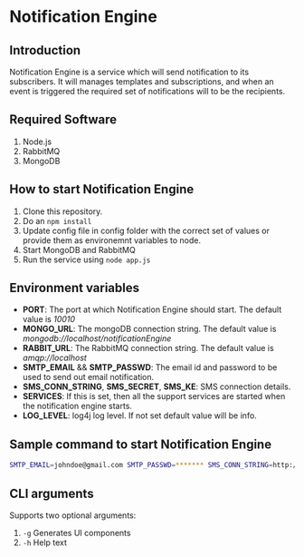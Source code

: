 # Notification Engine

## Introduction
Notification Engine is a service which will send notification to its subscribers. It will manages templates and subscriptions, and when an event is triggered the required set of notifications will to be the recipients. 

## Required Software
1. Node.js
2. RabbitMQ
3. MongoDB
	
## How to start Notification Engine
1. Clone this repository.
2. Do an `npm install`
3. Update config file in config folder with the correct set of values or provide them as environemnt variables to node.
4. Start MongoDB and RabbitMQ
5. Run the service using `node app.js`

## Environment variables

* __PORT__: The port at which Notification Engine should start. The default value is _10010_
* __MONGO\_URL__: The mongoDB connection string. The default value is _mongodb://localhost/notificationEngine_
* __RABBIT\_URL__: The RabbitMQ connection string. The default value is _amqp://localhost_
* __SMTP\_EMAIL__ && __SMTP\_PASSWD__: The email id and password to be used to send out email notification.
* __SMS\_CONN\_STRING__, __SMS\_SECRET__, __SMS\_KE__: SMS connection details.
* __SERVICES__: If this is set, then all the support services are started when the notification engine starts.
* __LOG\_LEVEL__: log4j log level. If not set default value will be info.

## Sample command to start Notification Engine

```sh
SMTP_EMAIL=johndoe@gmail.com SMTP_PASSWD=******* SMS_CONN_STRING=http://mysmsgateway.com/sendsms SMS_SECRET=thisisansmssecret SMS_KEY=thisisansmskey SERVICES=true nodemon app.js

```
## CLI arguments
Supports two optional arguments:
1. `-g` Generates UI components
2. `-h` Help text